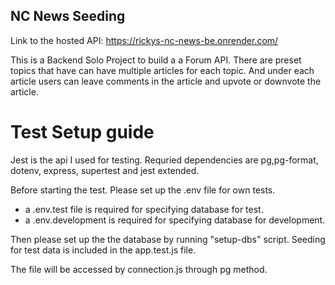 ## NC News Seeding

Link to the hosted API: https://rickys-nc-news-be.onrender.com/

This is a Backend Solo Project to build a a Forum API. There are preset topics that have can have multiple articles for each topic. And under each article users can leave comments in the article and upvote or downvote the article.

# Test Setup guide

Jest is the api I used for testing. Requried dependencies are pg,pg-format, dotenv, express, supertest and jest extended.

Before starting the test. Please set up the .env file for own tests.

- a .env.test file is required for specifying database for test.
- a .env.development is required for specifying database for development.

Then please set up the the database by running "setup-dbs" script. Seeding for test data is included in the app.test.js file.

The file will be accessed by connection.js through pg method.
